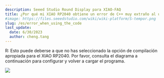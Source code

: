 ```yaml
---
description: Seeed Studio Round Display para XIAO-FAQ
title: ¿Por qué mi XIAO RP2040 obtiene un error de C++ muy extraño al usar el código para HardwareTest con Round Display?
#image: https://files.seeedstudio.com/wiki/wiki-platform/S-tempor.png
slug: /es/error_when_using_the_code
last_update:
  date: 6/30/2023
  author: cheng.tang
---
```

R: Esto puede deberse a que no has seleccionado la opción de compilación apropiada para el XIAO RP2040. Por favor, consulta el diagrama a continuación para configurar y volver a cargar el programa.

<div style={{textAlign:'center'}}><img src="https://files.seeedstudio.com/wiki/round_display_for_xiao/100.png" style={{width:1000, height:'auto'}}/></div>